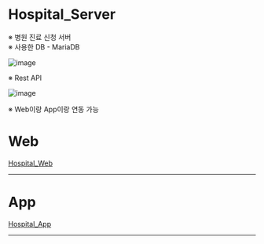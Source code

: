# Hospital_Server
※ 병원 진료 신청 서버<br>
※ 사용한 DB - MariaDB<br>

![image](https://github.com/springhana/Hospital_Server/assets/97121074/d67e2773-aef1-4851-933c-a7e338b3a705)

※ Rest API

![image](https://github.com/springhana/Hospital_Server/assets/97121074/d357d71a-216a-485d-a731-03429349761e)

※ Web이랑 App이랑 연동 가능

# Web
<a href="https://github.com/springhana/Hospital_Web">Hospital_Web</a>
<br>
<hr>

# App
<a href="https://github.com/springhana/Hospital_App">Hospital_App</a>
<br>
<hr>
